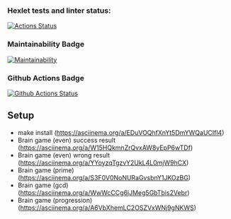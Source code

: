 ### Hexlet tests and linter status:
[![Actions Status](https://github.com/taponomarev/php-project-lvl1/workflows/hexlet-check/badge.svg)](https://github.com/taponomarev/php-project-lvl1/actions)

### Maintainability Badge
[![Maintainability](https://api.codeclimate.com/v1/badges/a99a88d28ad37a79dbf6/maintainability)](https://codeclimate.com/github/codeclimate/codeclimate/maintainability)

### Github Actions Badge
[![Github Actions Status](https://github.com/taponomarev/php-project-lvl1/workflows/Linter/badge.svg)](https://github.com/taponomarev/php-project-lvl1/actions)

## Setup

-   make install (https://asciinema.org/a/EDuVOQhfXnYt5DmYWQaUCIfl4)
-   Brain game (even) success result (https://asciinema.org/a/W15HQkmnZrQvxAW8yEpP6wTDf)
-   Brain game (even) wrong result (https://asciinema.org/a/YYoyzqTgzvY2UkL4L0mjW9hCX)
-   Brain game (prime) (https://asciinema.org/a/S3F0V0NoNURaGvsbnY1JKOzBG)
-   Brain game (gcd) (https://asciinema.org/a/WwWcCCg6jJMeg5GbTbis2Vebr)
-   Brain game (progression) (https://asciinema.org/a/A6VbXhemLC2OSZVxWNj9gNKWS)